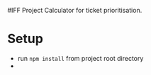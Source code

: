 #IFF Project
Calculator for ticket prioritisation.

# Setup
- run `npm install` from project root directory
- 
